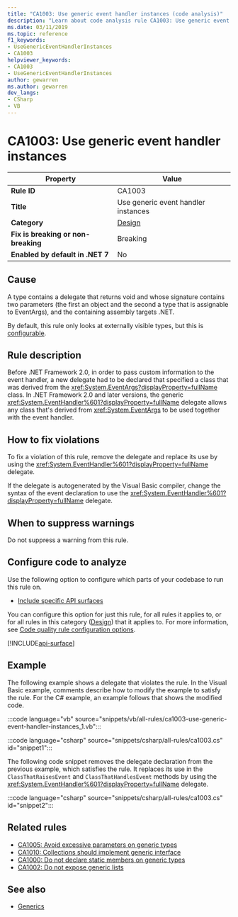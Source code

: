 ```yaml
---
title: "CA1003: Use generic event handler instances (code analysis)"
description: "Learn about code analysis rule CA1003: Use generic event handler instances"
ms.date: 03/11/2019
ms.topic: reference
f1_keywords:
- UseGenericEventHandlerInstances
- CA1003
helpviewer_keywords:
- CA1003
- UseGenericEventHandlerInstances
author: gewarren
ms.author: gewarren
dev_langs:
- CSharp
- VB
---
```

# CA1003: Use generic event handler instances

| Property                            | Value                               |
|-------------------------------------|-------------------------------------|
| **Rule ID**                         | CA1003                              |
| **Title**                           | Use generic event handler instances |
| **Category**                        | [Design](design-warnings.md)        |
| **Fix is breaking or non-breaking** | Breaking                            |
| **Enabled by default in .NET 7**    | No                                  |

## Cause

A type contains a delegate that returns void and whose signature contains two parameters (the first an object and the second a type that is assignable to EventArgs), and the containing assembly targets .NET.

By default, this rule only looks at externally visible types, but this is [configurable](#configure-code-to-analyze).

## Rule description

Before .NET Framework 2.0, in order to pass custom information to the event handler, a new delegate had to be declared that specified a class that was derived from the <xref:System.EventArgs?displayProperty=fullName> class. In .NET Framework 2.0 and later versions, the generic <xref:System.EventHandler%601?displayProperty=fullName> delegate allows any class that's derived from <xref:System.EventArgs> to be used together with the event handler.

## How to fix violations

To fix a violation of this rule, remove the delegate and replace its use by using the <xref:System.EventHandler%601?displayProperty=fullName> delegate.

If the delegate is autogenerated by the Visual Basic compiler, change the syntax of the event declaration to use the <xref:System.EventHandler%601?displayProperty=fullName> delegate.

## When to suppress warnings

Do not suppress a warning from this rule.

## Configure code to analyze

Use the following option to configure which parts of your codebase to run this rule on.

- [Include specific API surfaces](#include-specific-api-surfaces)

You can configure this option for just this rule, for all rules it applies to, or for all rules in this category ([Design](design-warnings.md)) that it applies to. For more information, see [Code quality rule configuration options](../code-quality-rule-options.md).

[!INCLUDE[api-surface](../includes/api-surface.md)]

## Example

The following example shows a delegate that violates the rule. In the Visual Basic example, comments describe how to modify the example to satisfy the rule. For the C# example, an example follows that shows the modified code.

:::code language="vb" source="snippets/vb/all-rules/ca1003-use-generic-event-handler-instances_1.vb":::

:::code language="csharp" source="snippets/csharp/all-rules/ca1003.cs" id="snippet1":::

The following code snippet removes the delegate declaration from the previous example, which satisfies the rule. It replaces its use in the `ClassThatRaisesEvent` and `ClassThatHandlesEvent` methods by using the <xref:System.EventHandler%601?displayProperty=fullName> delegate.

:::code language="csharp" source="snippets/csharp/all-rules/ca1003.cs" id="snippet2":::

## Related rules

- [CA1005: Avoid excessive parameters on generic types](ca1005.md)
- [CA1010: Collections should implement generic interface](ca1010.md)
- [CA1000: Do not declare static members on generic types](ca1000.md)
- [CA1002: Do not expose generic lists](ca1002.md)

## See also

- [Generics](../../../csharp/fundamentals/types/generics.md)
